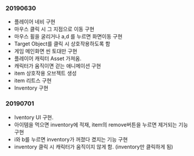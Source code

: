 ### 20190630
+ 플레이어 네비 구현
+ 마우스 클릭 시 그 지점으로 이동 구현
+ 마우스 휠을 굴리거나 a,d 를 누르면 화면이동 구현
+ Target Object를 클릭 시 상호작용하도록 함
+ 게임 메인화면 씬 토대만 구현
+ 플레이어 캐릭터 Asset 가져옴.
+ 캐릭터가 움직이면 걷는 애니메이션 구현
+ item 상호작용 오브젝트 생성
+ item 리트스 구현
+ Inventory 구현

### 20190701
+ Iventory UI 구현.
+ 아이템을 먹으면 inventory에 적재, item의 remove버튼을 누르면 제거되는 기능 구현
+ i와 b를 누르면 inventory가 꺼졌다 켰지는 기능 구현
+ inventory 클릭 시 캐릭터가 움직이지 않게 함. (inventory만 클릭하게 됨)

